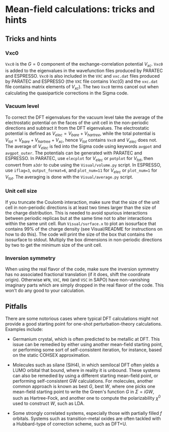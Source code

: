 # Mean-field calculations: tricks and hints


## Tricks and hints

### Vxc0

`Vxc0` is the $G=0$ component of the exchange-correlation potential $V_{xc}$. 
`Vxc0` is added to the eigenvalues in the wavefunction files produced 
by PARATEC and ESPRESSO. `Vxc0` is also included in the `VXC` and `vxc.dat` 
files produced by PARATEC and ESPRESSO (the `VXC` file contains $Vxc(G)$ 
and the `vxc.dat` file contains matrix elements of $V_{xc}$). The two `Vxc0` 
terms cancel out when calculating the quasiparticle corrections 
in the Sigma code.

### Vacuum level

To correct the DFT eigenvalues for the vacuum level take the average 
of the electrostatic potential on the faces of the unit cell in the 
non-periodic directions and subtract it from the DFT eigenvalues. 
The electrostatic potential is defined as $V_{elec} = V_{bare} + V_{hartree}$, 
while the total potential is $V_{tot} = V_{bare} + V_{hartree} + V_{xc}$, hence 
$V_{tot}$ contains `Vxc0` and $V_{elec}$ does not. The average of $V_{elec}$ is 
fed into the Sigma code using keywords `avgpot` and `avgpot_outer`. 
The potentials can be generated with PARATEC and ESPRESSO. 
In PARATEC, use `elecplot` for $V_{elec}$ or `potplot` for $V_{tot}$, then 
convert from `a3dr` to cube using the `Visual/volume.py` script. 
In ESPRESSO, use `iflag=3`, `output_format=6`, and `plot_num=11` 
for $V_{elec}$ or `plot_num=1` for $V_{tot}$. The averaging is done with 
the `Visual/average.py` script.

### Unit cell size

If you truncate the Coulomb interaction, make sure that the size 
of the unit cell in non-periodic directions is at least two times 
larger than the size of the charge distribution. This is needed 
to avoid spurious interactions between periodic replicas but at 
the same time not to alter interactions within the same unit cell. 
Run `Visual/surface.x` to plot an isosurface that contains 99% of the 
charge density (see Visual/README for instructions on how to do this). 
The code will print the size of the box that contains the isosurface 
to stdout. Multiply the box dimensions in non-periodic directions 
by two to get the minimum size of the unit cell.

### Inversion symmetry

When using the real flavor of the code, make sure the inversion 
symmetry has no associated fractional translation (if it does, 
shift the coordinate origin). Otherwise `WFN`, `VXC`, `RHO` (and `VSC` 
in SAPO) have non-vanishing imaginary parts which are simply 
dropped in the real flavor of the code. This won't do any 
good to your calculation.


## Pitfalls

There are some notorious cases where typical DFT calculations might not provide
a good starting point for one-shot perturbation-theory calculations. Examples
include:

 - Germanium crystal, which is often predicted to be metallic at DFT. This
   issue can be remedied by either using another mean-field starting point, or
   performing some sort of self-consistent iteration, for instance, based on
   the static COHSEX approximation.

 - Molecules such as silane (SiH4), in which semilocal DFT often yields a LUMO
   orbital that bound, where in reality it is unbound. These systems can also
   be remedied by using a different starting mean-field point, or performing
   self-consistent GW calculations. For molecules, another common approach is
   known as best $G$, best $W$, where one picks one mean-field starting point
   to write the Green's function $G$ in $\Sigma=iGW$, such as Hartree-Fock, and
   another one to compute the polarizability $\chi^0$ used to construct $W$,
   such as LDA.

 - Some strongly correlated systems, especially those with partially filled $f$
   orbitals. Systems such as transition-metal oxides are often tackled with a
   Hubbard-type of correction scheme, such as DFT+U.
